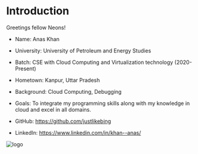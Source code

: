 # Introduction
Greetings fellow Neons!
![]()
- Name: Anas Khan

- University: University of Petroleum and Energy Studies

- Batch: CSE with Cloud Computing and Virtualization  technology (2020- Present)

- Hometown: Kanpur, Uttar Pradesh

- Background: Cloud Computing, Debugging

- Goals: To integrate my programming skills along with my knowledge in cloud and excel in all domains.


- GitHub: https://github.com/justlikebing

- LinkedIn: https://www.linkedin.com/in/khan--anas/

 
 ![logo](https://github.com/StatusNeo/devops-2024/assets/89466320/475f13ab-464d-4011-bd08-318f415004a9)

